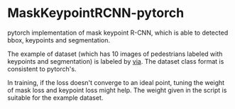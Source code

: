 # MaskKeypointRCNN-pytorch
pytorch implementation of mask keypoint R-CNN, which is able to detected bbox, keypoints and segmentation.

The example of dataset (which has 10 images of pedestrians labeled with keypoints and segmentation) is labeled by [via](@https://www.robots.ox.ac.uk/~vgg/software/via/). 
The dataset class format is consistent to pytorch's.

In training, if the loss doesn't converge to an ideal point, tuning the weight of mask loss and keypoint loss might help.
The weight given in the script is suitable for the example dataset. 

